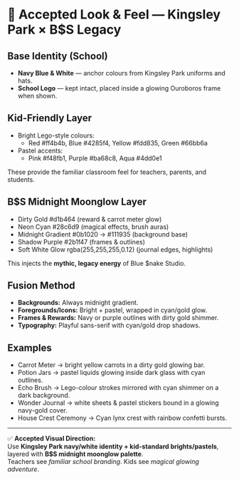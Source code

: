 # 🎨 Accepted Look & Feel — Kingsley Park × B$S Legacy

## Base Identity (School)
- **Navy Blue & White** — anchor colours from Kingsley Park uniforms and hats.
- **School Logo** — kept intact, placed inside a glowing Ouroboros frame when shown.

## Kid-Friendly Layer
- Bright Lego-style colours:  
  - Red #ff4b4b, Blue #4285f4, Yellow #fdd835, Green #66bb6a  
- Pastel accents:  
  - Pink #f48fb1, Purple #ba68c8, Aqua #4dd0e1  

These provide the familiar classroom feel for teachers, parents, and students.

## B$S Midnight Moonglow Layer
- Dirty Gold #d1b464 (reward & carrot meter glow)  
- Neon Cyan #28c6d9 (magical effects, brush auras)  
- Midnight Gradient #0b1020 → #111935 (background base)  
- Shadow Purple #2b1f47 (frames & outlines)  
- Soft White Glow rgba(255,255,255,0.12) (journal edges, highlights)

This injects the **mythic, legacy energy** of Blue $nake Studio.

## Fusion Method
- **Backgrounds:** Always midnight gradient.  
- **Foregrounds/Icons:** Bright + pastel, wrapped in cyan/gold glow.  
- **Frames & Rewards:** Navy or purple outlines with dirty gold shimmer.  
- **Typography:** Playful sans-serif with cyan/gold drop shadows.

## Examples
- Carrot Meter → bright yellow carrots in a dirty gold glowing bar.  
- Potion Jars → pastel liquids glowing inside dark glass with cyan outlines.  
- Echo Brush → Lego-colour strokes mirrored with cyan shimmer on a dark background.  
- Wonder Journal → white sheets & pastel stickers bound in a glowing navy-gold cover.  
- House Crest Ceremony → Cyan lynx crest with rainbow confetti bursts.

---

✅ **Accepted Visual Direction:**  
Use **Kingsley Park navy/white identity + kid-standard brights/pastels**, layered with **B$S midnight moonglow palette**.  
Teachers see *familiar school branding*. Kids see *magical glowing adventure*.  
